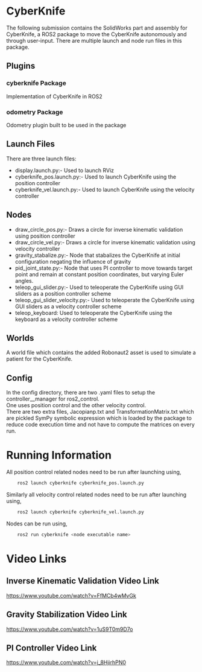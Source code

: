 # CyberKnife
The following submission contains the SolidWorks part and assembly for CyberKnife, a ROS2 package to move the CyberKnife autonomously and through user-input.
There are multiple launch and node run files in this package.

## Plugins
### cyberknife Package
Implementation of CyberKnife in ROS2

### odometry Package
Odometry plugin built to be used in the package

## Launch Files
There are three launch files:
 - display.launch.py:- Used to launch RViz
 - cyberknife_pos.launch.py:- Used to launch CyberKnife using the position controller
 - cyberknife_vel.launch.py:- Used to launch CyberKnife using the velocity controller
	
## Nodes
 - draw_circle_pos.py:- Draws a circle for inverse kinematic validation using position controller
 - draw_circle_vel.py:- Draws a circle for inverse kinematic validation using velocity controller
 - gravity_stabalize.py:- Node that stabalizes the CyberKnife at initial configuration negating the influence of gravity
 - pid_joint_state.py:- Node that uses PI controller to move towards target point and remain at constant position coordinates, but varying Euler angles.
 - teleop_gui_slider.py:- Used to teleoperate the CyberKnife using GUI sliders as a position controller scheme
 - teleop_gui_slider_velocity.py:- Used to teleoperate the CyberKnife using GUI sliders as a velocity controller scheme
 - teleop_keyboard: Used to teleoperate the CyberKnife using the keyboard as a velocity controller scheme

## Worlds
A world file which contains the added Robonaut2 asset is used to simulate a patient for the CyberKnife.

## Config
In the config directory, there are two .yaml files to setup the controller__manager for ros2_control.
<br>
One uses position control and the other velocity control.
<br>
There are two extra files, Jacopianp.txt and TransformationMatrix.txt which are pickled SymPy symbolic expression which is loaded by the package to reduce code execution time and not have to compute the matrices on every run.


# Running Information
All position control related nodes need to be run after launching using,
```bash
	ros2 launch cyberknife cyberknife_pos.launch.py
```
Similarly all velocity control related nodes need to be run after launching using,
```bash
	ros2 launch cyberknife cyberknife_vel.launch.py
```
Nodes can be run using,
```bash
	ros2 run cyberknife <node executable name>
```


# Video Links
## Inverse Kinematic Validation Video Link
https://www.youtube.com/watch?v=FfMCb4wMvGk

## Gravity Stabilization Video Link
https://www.youtube.com/watch?v=1uS9T0m9D7o

## PI Controller Video Link
https://www.youtube.com/watch?v=j_8HjirhPN0
